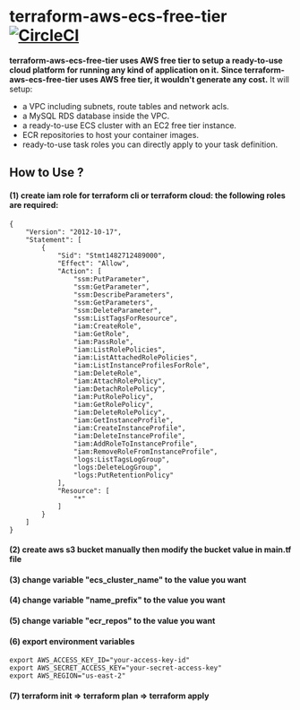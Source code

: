# terraform-aws-ecs-free-tier [![CircleCI](https://circleci.com/gh/deersheep330/terraform-aws-ecs-free-tier.svg?style=shield)](https://app.circleci.com/pipelines/github/deersheep330/terraform-aws-ecs-free-tier)

__terraform-aws-ecs-free-tier uses AWS free tier to setup a ready-to-use cloud platform for running any kind of application on it.__
__Since terraform-aws-ecs-free-tier uses AWS free tier, it wouldn't generate any cost.__
It will setup:
- a VPC including subnets, route tables and network acls.
- a MySQL RDS database inside the VPC.
- a ready-to-use ECS cluster with an EC2 free tier instance.
- ECR repositories to host your container images.
- ready-to-use task roles you can directly apply to your task definition.

## How to Use ? 
#### (1) create iam role for terraform cli or terraform cloud: the following roles are required:
```
{
    "Version": "2012-10-17",
    "Statement": [
        {
            "Sid": "Stmt1482712489000",
            "Effect": "Allow",
            "Action": [
                "ssm:PutParameter",
                "ssm:GetParameter",
                "ssm:DescribeParameters",
                "ssm:GetParameters",
                "ssm:DeleteParameter",
                "ssm:ListTagsForResource",
                "iam:CreateRole",
                "iam:GetRole",
                "iam:PassRole",
                "iam:ListRolePolicies",
                "iam:ListAttachedRolePolicies",
                "iam:ListInstanceProfilesForRole",
                "iam:DeleteRole",
                "iam:AttachRolePolicy",
                "iam:DetachRolePolicy",
                "iam:PutRolePolicy",
                "iam:GetRolePolicy",
                "iam:DeleteRolePolicy",
                "iam:GetInstanceProfile",
                "iam:CreateInstanceProfile",
                "iam:DeleteInstanceProfile",
                "iam:AddRoleToInstanceProfile",
                "iam:RemoveRoleFromInstanceProfile",
                "logs:ListTagsLogGroup",
                "logs:DeleteLogGroup",
                "logs:PutRetentionPolicy"
            ],
            "Resource": [
                "*"
            ]
        }
    ]
}
```
#### (2) create aws s3 bucket manually then modify the bucket value in main.tf file

#### (3) change variable "ecs_cluster_name" to the value you want

#### (4) change variable "name_prefix" to the value you want

#### (5) change variable "ecr_repos" to the value you want

#### (6) export environment variables
```
export AWS_ACCESS_KEY_ID="your-access-key-id"
export AWS_SECRET_ACCESS_KEY="your-secret-access-key"
export AWS_REGION="us-east-2"
```
#### (7) terraform init => terraform plan => terraform apply